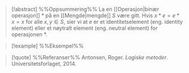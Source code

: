 
> [!abstract] %%Oppsummering%%
> La en [[Operasjon|binær operasjon]] $*$ på en [[Mengde|mengde]] $S$ være gitt. Hvis $x*e=e*x=x$ for alle $x,y\in S$, sier vi at $e$ er et identitetselement (eng. identity element) eller et nøytralt element (eng. neutral element) for operasjonen $*$.

> [!example] %%Eksempel%%
> 

> [!quote] %%Referanser%%
>Antonsen, Roger. *Logiske metoder*. Universitetsforlaget, 2014.



